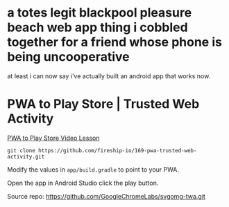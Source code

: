 # a totes legit blackpool pleasure beach web app thing i cobbled together for a friend whose phone is being uncooperative

at least i can now say i've actually built an android app that works now.

# PWA to Play Store | Trusted Web Activity

[PWA to Play Store Video Lesson](https://fireship.io/lessons/pwa-to-play-store)

```
git clone https://github.com/fireship-io/169-pwa-trusted-web-activity.git
```

Modify the values in `app/build.gradle` to point to your PWA. 

Open the app in Android Studio click the play button. 

Source repo: https://github.com/GoogleChromeLabs/svgomg-twa.git
